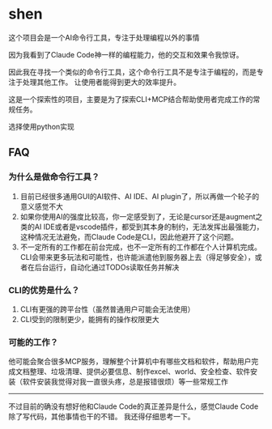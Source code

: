 # shen
这个项目会是一个AI命令行工具，专注于处理编程以外的事情

因为我看到了Claude Code神一样的编程能力，他的交互和效果令我惊讶。

因此我在寻找一个类似的命令行工具，这个命令行工具不是专注于编程的，而是专注于处理其他工作。
让使用者能得到更大的效率提升。

这是一个探索性的项目，主要是为了探索CLI+MCP结合帮助使用者完成工作的常规任务。

选择使用python实现

## FAQ
### 为什么是做命令行工具？

1. 目前已经很多通用GUI的AI软件、AI IDE、AI plugin了，所以再做一个轮子的意义感觉不大
2. 如果你使用AI的强度比较高，你一定感受到了，无论是cursor还是augment之类的AI IDE或者是vscode插件，都受到其本身的制约，无法发挥出最强能力，这种情况无法避免，而Claude Code是CLI，因此他避开了这个问题。
3. 不一定所有的工作都在前台完成，也不一定所有的工作都在个人计算机完成。CLI会带来更多玩法和可能性，也许能派遣他到服务器上去（得足够安全），或者在后台运行，自动化通过TODOs读取任务并解决

### CLI的优势是什么？

1. CLI有更强的跨平台性（虽然普通用户可能会无法使用）
2. CLI受到的限制更少，能拥有的操作权限更大


### 可能的工作？

他可能会聚合很多MCP服务，理解整个计算机中有哪些文档和软件，帮助用户完成文档整理、垃圾清理、提供必要信息、制作excel、world、安全检查、软件安装（软件安装我觉得对我一直很头疼，总是报错很烦）等一些常规工作

---

不过目前的确没有想好他和Claude Code的真正差异是什么，感觉Claude Code除了写代码，其他事情也干的不错。
我还得仔细思考一下。
